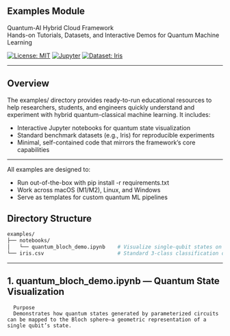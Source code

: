 ## Examples Module

Quantum-AI Hybrid Cloud Framework  
Hands-on Tutorials, Datasets, and Interactive Demos for Quantum Machine Learning  

[![License: MIT](https://img.shields.io/badge/License-MIT-green.svg)](./LICENSE)
[![Jupyter](https://img.shields.io/badge/Launch-Jupyter-blue.svg)](https://jupyter.org/)
[![Dataset: Iris](https://img.shields.io/badge/Dataset-Iris-purple.svg)](https://archive.ics.uci.edu/ml/datasets/iris)

--- 

## Overview

The examples/ directory provides ready-to-run educational resources to help researchers, students, and engineers quickly understand and experiment with hybrid quantum-classical machine learning. It includes:

- Interactive Jupyter notebooks for quantum state visualization  
- Standard benchmark datasets (e.g., Iris) for reproducible experiments  
- Minimal, self-contained code that mirrors the framework’s core capabilities

---

 All examples are designed to:  
- Run out-of-the-box with pip install -r requirements.txt  
- Work across macOS (M1/M2), Linux, and Windows  
- Serve as templates for custom quantum ML pipelines  


## Directory Structure  

```bash
examples/
├── notebooks/
│   └── quantum_bloch_demo.ipynb    # Visualize single-qubit states on the Bloch sphere
└── iris.csv                        # Standard 3-class classification dataset (150 samples)
```


---


## 1. quantum_bloch_demo.ipynb — Quantum State Visualization  
      Purpose  
      Demonstrates how quantum states generated by parameterized circuits can be mapped to the Bloch sphere—a geometric representation of a single qubit’s state.  


   





